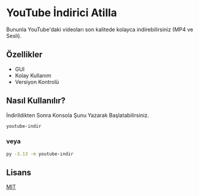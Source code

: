 
# YouTube İndirici Atilla

Bununla YouTube'daki videoları son kalitede kolayca indirebilirsiniz (MP4 ve Sesli).


## Özellikler

- GUI
- Kolay Kullanım
- Versiyon Kontrolü

  
## Nasıl Kullanılır?

İndirildikten Sonra Konsola Şunu Yazarak Başlatabilirsiniz.
```bash
youtube-indir
```
### veya
```bash
py -3.13 -m youtube-indir
```
## Lisans

[MIT](https://choosealicense.com/licenses/mit/)

  